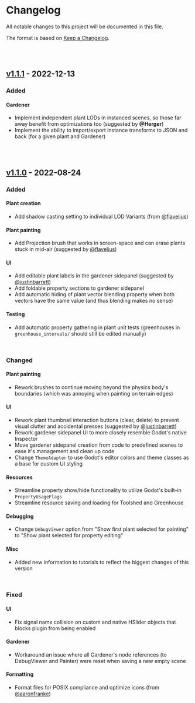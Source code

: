 # Changelog
All notable changes to this project will be documented in this file.

The format is based on [Keep a Changelog](https://keepachangelog.com/en/1.0.0/).

<br/><br/>

## [v1.1.1](https://github.com/dreadpon/godot_spatial_gardener/releases/tag/v1.1.1) - 2022-12-13
### Added

#### Gardener
- Implement independent plant LODs in instanced scenes, so those far away benefit from optimizations too (suggested by **@Herger**)
- Implement the ability to import/export instance transforms to JSON and back (for a given plant and Gardener)

<br/><br/>

## [v1.1.0](https://github.com/dreadpon/godot_spatial_gardener/releases/tag/v1.1.0) - 2022-08-24
### Added

#### Plant creation
- Add shadow casting setting to individual LOD Variants (from [@flavelius](https://github.com/Flavelius))

#### Plant painting
- Add Projection brush that works in screen-space and can erase plants stuck in mid-air (suggested by [@flavelius](https://github.com/flavelius))

#### UI
- Add editable plant labels in the gardener sidepanel (suggested by [@justinbarrett](https://github.com/justinbarrett))
- Add foldable property sections to gardener sidepanel
- Add automatic hiding of plant vector blending property when both vectors have the same value (and thus blending makes no sense)

#### Testing
- Add automatic property gathering in plant unit tests (greenhouses in `greenhouse_intervals/` should still be edited manually)

<br/>

### Changed

#### Plant painting
- Rework brushes to continue moving beyond the physics body's boundaries (which was annoying when painting on terrain edges)

#### UI
- Rework plant thumbnail interaction buttons (clear, delete) to prevent visual clutter and accidental presses (suggested by [@justinbarrett](https://github.com/justinbarrett))
- Rework gardener sidepanel UI to more closely resemble Godot's native Inspector
- Move gardener sidepanel creation from code to predefined scenes to ease it's management and clean up code
- Change `ThemeAdapter` to use Godot's editor colors and theme classes as a base for custom UI styling

#### Resources
- Streamline property show/hide functionality to utilize Godot's built-in `PropertyUsageFlags`
- Streamline resource saving and loading for Toolshed and Greenhouse

#### Debugging
- Change `DebugViewer` option from "Show first plant selected for painting" to "Show plant selected for property editing"

#### Misc
- Added new information to tutorials to reflect the biggest changes of this version

<br/>

### Fixed

#### UI
- Fix signal name collision on custom and native HSlider objects that blocks plugin from being enabled

#### Gardener
- Workaround an issue where all Gardener's node references (to DebugViewer and Painter) were reset when saving a new empty scene

#### Formatting
- Format files for POSIX compliance and optimize icons (from [@aaronfranke](https://github.com/aaronfranke))
